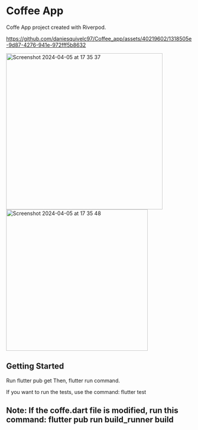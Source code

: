 # Coffee App

Coffe App project created with Riverpod.

https://github.com/daniesquivelc97/Coffee_app/assets/40219602/1318505e-9d87-4276-941e-972fff5b8632

<img width="423" alt="Screenshot 2024-04-05 at 17 35 37" src="https://github.com/daniesquivelc97/Coffee_app/assets/40219602/fedc6a1f-6bf6-424a-a970-4712b29a40bf">

<img width="383" alt="Screenshot 2024-04-05 at 17 35 48" src="https://github.com/daniesquivelc97/Coffee_app/assets/40219602/824692ca-94bd-4eb8-9b8f-0400f179c164">

## Getting Started

Run flutter pub get
Then, flutter run command.

If you want to run the tests, use the command: flutter test 

## Note: If the coffe.dart file is modified, run this command: flutter pub run build_runner build

 

